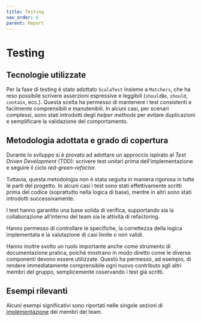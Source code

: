 ```yaml
---
title: Testing
nav_order: 6
parent: Report
---
```


# Testing

## Tecnologie utilizzate
Per la fase di testing è stato adottato `ScalaTest` insieme a `Matchers`, che ha reso possibile scrivere asserzioni espressive e 
leggibili (`shouldBe`, `should`, `contain`, ecc.).
Questa scelta ha permesso di mantenere i test consistenti e facilmente comprensibili e manutenibili.
In alcuni casi, per scenari complessi, sono stati introdotti degli _helper methods_ per evitare duplicazioni e semplificare la 
validazione del comportamento.

## Metodologia adottata e grado di copertura
Durante lo sviluppo si è provato ad adottare un approccio ispirato al _Test Driven Development_ (TDD): 
scrivere test unitari prima dell’implementazione e seguire il ciclo _red-green-refactor_.

Tuttavia, questa metodologia non è stata seguita in maniera rigorosa in tutte le parti del progetto.
In alcuni casi i test sono stati effettivamente scritti prima del codice (soprattutto nella logica di base), 
mentre in altri sono stati introdotti successivamente.

I test hanno garantito una base solida di verifica, supportando sia la collaborazione all’interno del team sia le attività 
di refactoring. 

Hanno permesso di controllare le specifiche, la correttezza della logica implementata e la valutazione di casi limite o non validi.

Hanno inoltre svolto un ruolo importante anche come strumento di documentazione pratica, poiché mostrano in modo diretto 
come le diverse componenti devono essere utilizzate. 
Questo ha permesso, ad esempio, di rendere immediatamente comprensibile ogni nuovo contributo agli altri membri del gruppo, 
semplicemente osservando i test già scritti.

## Esempi rilevanti
Alcuni esempi significativi sono riportati nelle singole sezioni di [implementazione](5-implementazione.md) dei membri del team.